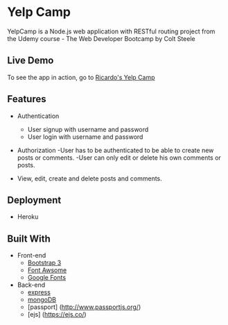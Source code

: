 # Yelp Camp

YelpCamp is a Node.js web application with RESTful routing project from the Udemy course - The Web Developer Bootcamp by Colt Steele

## Live Demo
To see the app in action, go to [Ricardo's Yelp Camp](https://yelp-camp-ricardo.herokuapp.com/)

## Features
- Authentication
  - User signup with username and password
  - User login with username and password
  
- Authorization
  -User has to be authenticated to be able to create new posts or comments.
  -User can only edit or delete his own comments or posts.
  
- View, edit, create and delete posts and comments.

## Deployment

- Heroku

## Built With

- Front-end
  - [Bootstrap 3](https://getbootstrap.com/docs/3.3/)
  - [Font Awsome](https://fontawesome.com/)
  - [Google Fonts](https://fonts.google.com/)
- Back-end
  - [express](https://expressjs.com/)
  - [mongoDB](https://www.mongodb.com/)
  - [passport] (http://www.passportjs.org/)
  - [ejs] (https://ejs.co/)
